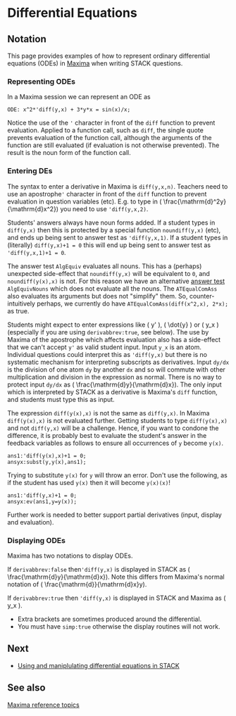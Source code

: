 # Differential Equations

## Notation

This page provides examples of how to represent ordinary differential equations (ODEs) in [Maxima](../../CAS/Maxima_background.md) when writing STACK questions.

### Representing ODEs

In a Maxima session we can represent an ODE as

    ODE: x^2*'diff(y,x) + 3*y*x = sin(x)/x;

Notice the use of the `'` character in front of the `diff` function to prevent evaluation. Applied to a function call, such as `diff`, the single quote prevents evaluation of the function call, although the arguments of the function are still evaluated (if evaluation is not otherwise prevented). The result is the noun form of the function call.

### Entering DEs

The syntax to enter a derivative in Maxima is `diff(y,x,n)`.  Teachers need to use an apostrophe`'` character in front of the `diff` function to prevent evaluation in question variables (etc). E.g. to type in \( \frac{\mathrm{d}^2y}{\mathrm{d}x^2}\) you need to use `'diff(y,x,2)`.

Students' answers always have noun forms added. If a student types in `diff(y,x)` then this is protected by a special function `noundiff(y,x)` (etc), and ends up being sent to answer test as `'diff(y,x,1)`. If a student types in (literally) `diff(y,x)+1 = 0` this will end up being sent to answer test as `'diff(y,x,1)+1 = 0`.

The answer test `AlgEquiv` evaluates all nouns.   This has a (perhaps) unexpected side-effect that `noundiff(y,x)` will be equivalent to `0`, and `noundiff(y(x),x)` is not.  For this reason we have an alternative [answer test](../../Authoring/Answer_Tests/index.md) `AlgEquivNouns` which does not evaluate all the nouns.
The `ATEqualComAss` also evaluates its arguments but does not "simplify" them.  So, counter-intuitively perhaps, we currently do have `ATEqualComAss(diff(x^2,x), 2*x);` as true.

Students might expect to enter expressions like \( y' \), \( \dot{y} \) or \( y_x \) (especially if you are using `derivabbrev:true`, see below).   The use by Maxima of the apostrophe which affects evaluation also has a side-effect that we can't accept `y'` as valid student input.  Input `y_x` is an atom.  Individual questions could interpret this as `'diff(y,x)` but there is no systematic mechanism for interpreting subscripts as derivatives.  Input `dy/dx` is the division of one atom `dy` by another `dx` and so will commute with other multiplication and division in the expression as normal.  There is no way to protect input `dy/dx` as \( \frac{\mathrm{d}y}{\mathrm{d}x}\).  The only input which is interpreted by STACK as a derivative is Maxima's `diff` function, and students must type this as input.

The expression `diff(y(x),x)` is not the same as `diff(y,x)`.  In Maxima `diff(y(x),x)` is not evaluated further.  Getting students to type `diff(y(x),x)` and not `diff(y,x)` will be a challenge.  Hence, if you want to condone the difference, it is probably best to evaluate the student's answer in the feedback variables as follows to ensure all occurrences of `y` become `y(x)`.

    ans1:'diff(y(x),x)+1 = 0;
    ansyx:subst(y,y(x),ans1);

Trying to substitute `y(x)` for `y` will throw an error.  Don't use the following, as if the student has used `y(x)` then it will become `y(x)(x)`!

    ans1:'diff(y,x)+1 = 0;
    ansyx:ev(ans1,y=y(x));

Further work is needed to better support partial derivatives (input, display and evaluation).

### Displaying ODEs

Maxima has two notations to display ODEs.

If `derivabbrev:false` then`'diff(y,x)` is displayed in STACK as \( \frac{\mathrm{d}y}{\mathrm{d}x}\).   Note this differs from Maxima's normal notation of \( \frac{\mathrm{d}}{\mathrm{d}x}y\).

If `derivabbrev:true` then `'diff(y,x)` is displayed in STACK and Maxima as \( y_x \).

* Extra brackets are sometimes produced around the differential.
* You must have `simp:true` otherwise the display routines will not work.

## Next

- [Using and maniplulating differential equations in STACK](../../Topics/Differential_equations/Question_Variables.md)
 
## See also

[Maxima reference topics](index.md#reference) 
